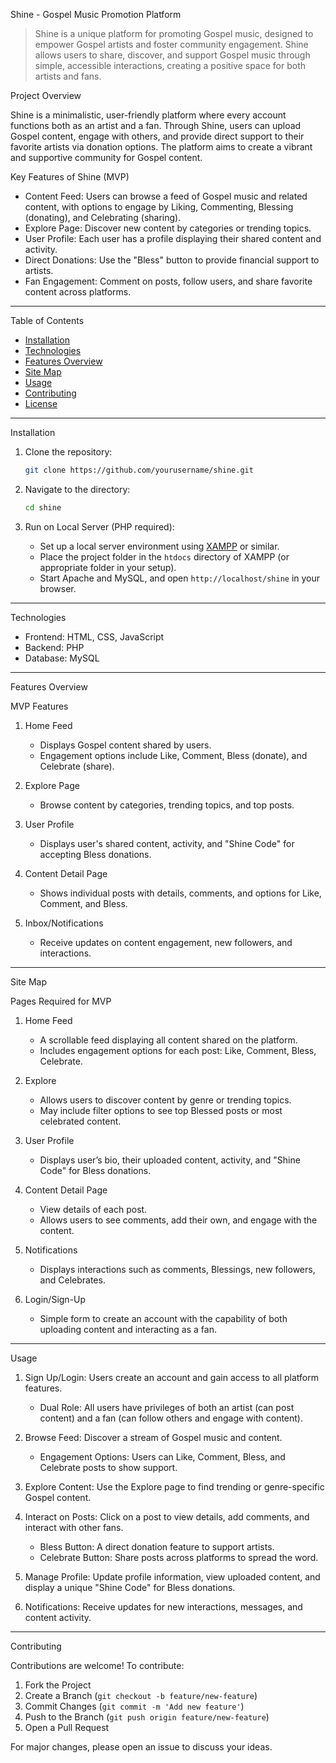 Shine - Gospel Music Promotion Platform

> Shine is a unique platform for promoting Gospel music, designed to empower Gospel artists and foster community engagement. Shine allows users to share, discover, and support Gospel music through simple, accessible interactions, creating a positive space for both artists and fans.

 Project Overview

Shine is a minimalistic, user-friendly platform where every account functions both as an artist and a fan. Through Shine, users can upload Gospel content, engage with others, and provide direct support to their favorite artists via donation options. The platform aims to create a vibrant and supportive community for Gospel content.

 Key Features of Shine (MVP)

- Content Feed: Users can browse a feed of Gospel music and related content, with options to engage by Liking, Commenting, Blessing (donating), and Celebrating (sharing).
- Explore Page: Discover new content by categories or trending topics.
- User Profile: Each user has a profile displaying their shared content and activity.
- Direct Donations: Use the "Bless" button to provide financial support to artists.
- Fan Engagement: Comment on posts, follow users, and share favorite content across platforms.

---

 Table of Contents

- [Installation](installation)
- [Technologies](technologies)
- [Features Overview](features-overview)
- [Site Map](site-map)
- [Usage](usage)
- [Contributing](contributing)
- [License](license)

---

 Installation

1. Clone the repository:

   ```bash
   git clone https://github.com/yourusername/shine.git
   ```

2. Navigate to the directory:

   ```bash
   cd shine
   ```

3. Run on Local Server (PHP required):

   - Set up a local server environment using [XAMPP](https://www.apachefriends.org/index.html) or similar.
   - Place the project folder in the `htdocs` directory of XAMPP (or appropriate folder in your setup).
   - Start Apache and MySQL, and open `http://localhost/shine` in your browser.

---

 Technologies

- Frontend: HTML, CSS, JavaScript
- Backend: PHP
- Database: MySQL

---

 Features Overview

 MVP Features

1. Home Feed
   - Displays Gospel content shared by users.
   - Engagement options include Like, Comment, Bless (donate), and Celebrate (share).

2. Explore Page
   - Browse content by categories, trending topics, and top posts.

3. User Profile
   - Displays user's shared content, activity, and "Shine Code" for accepting Bless donations.

4. Content Detail Page
   - Shows individual posts with details, comments, and options for Like, Comment, and Bless.

5. Inbox/Notifications
   - Receive updates on content engagement, new followers, and interactions.

---

 Site Map

 Pages Required for MVP

1. Home Feed
   - A scrollable feed displaying all content shared on the platform.
   - Includes engagement options for each post: Like, Comment, Bless, Celebrate.

2. Explore
   - Allows users to discover content by genre or trending topics.
   - May include filter options to see top Blessed posts or most celebrated content.

3. User Profile
   - Displays user’s bio, their uploaded content, activity, and "Shine Code" for Bless donations.

4. Content Detail Page
   - View details of each post.
   - Allows users to see comments, add their own, and engage with the content.

5. Notifications
   - Displays interactions such as comments, Blessings, new followers, and Celebrates.

6. Login/Sign-Up
   - Simple form to create an account with the capability of both uploading content and interacting as a fan.

---

 Usage

1. Sign Up/Login: Users create an account and gain access to all platform features.
   - Dual Role: All users have privileges of both an artist (can post content) and a fan (can follow others and engage with content).

2. Browse Feed: Discover a stream of Gospel music and content.
   - Engagement Options: Users can Like, Comment, Bless, and Celebrate posts to show support.

3. Explore Content: Use the Explore page to find trending or genre-specific Gospel content.

4. Interact on Posts: Click on a post to view details, add comments, and interact with other fans.
   - Bless Button: A direct donation feature to support artists.
   - Celebrate Button: Share posts across platforms to spread the word.

5. Manage Profile: Update profile information, view uploaded content, and display a unique "Shine Code" for Bless donations.

6. Notifications: Receive updates for new interactions, messages, and content activity.

---

 Contributing

Contributions are welcome! To contribute:

1. Fork the Project
2. Create a Branch (`git checkout -b feature/new-feature`)
3. Commit Changes (`git commit -m 'Add new feature'`)
4. Push to the Branch (`git push origin feature/new-feature`)
5. Open a Pull Request

For major changes, please open an issue to discuss your ideas.
